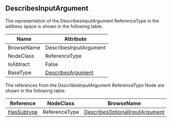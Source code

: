 <!-- objecttype -->
## DescribesInputArgument

The representation of the DescribesInputArgument ReferenceType in the address space is shown in the following table:  

|Name|Attribute|
|---|---|
|BrowseName|DescribesInputArgument|
|NodeClass|ReferenceType|
|IsAbtract|False|
|BaseType|[DescribesArgument](../../../Part3/ReferenceTypes/DescribesArgument/readme.md)|

The references from the DescribesInputArgument ReferenceType Node are shown in the following table:  

|Reference|NodeClass|BrowseName|DataType|TypeDefinition|ModellingRule|
|---|---|---|---|---|---|
|[HasSubtype](../../../Part3/ReferenceTypes/HasSubtype/readme.md)|ReferenceType|[DescribesOptionalInputArgument](#DescribesOptionalInputArgument)||||


